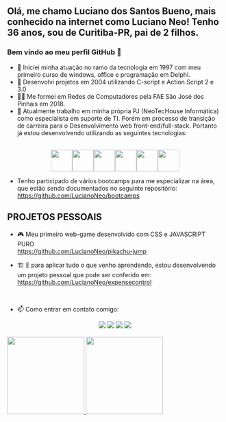## Olá, me chamo Luciano dos Santos Bueno, mais conhecido na internet como Luciano Neo! Tenho 36 anos, sou de Curitiba-PR, pai de 2 filhos.
### Bem vindo ao meu perfil GitHub 👋

- 🔭 Iniciei minha atuação no ramo da tecnologia em 1997 com meu primeiro curso de windows, office e programação em Delphi.
- 🚀 Desenvolvi projetos em 2004 utilizando C-script e Action Script 2 e 3.0
- 👨‍🎓 Me formei em Redes de Computadores pela FAE São José dos Pinhais em 2018.
- 👜 Atualmente trabalho em minha própria PJ (NeoTecHouse Informática) como especialista em suporte de TI. Porém em processo de transição de carreira para o Desenvolvimento web front-end/full-stack. 
Portanto já estou desenvolvendo utilizando as seguintes tecnologias:
<br>
<div align="center">
<img src="https://cdn.jsdelivr.net/gh/devicons/devicon/icons/html5/html5-original-wordmark.svg" width="50" /><img src="https://cdn.jsdelivr.net/gh/devicons/devicon/icons/css3/css3-original-wordmark.svg" width="50"/><img src="https://cdn.jsdelivr.net/gh/devicons/devicon/icons/javascript/javascript-original.svg" width="50"/><img src="https://cdn.jsdelivr.net/gh/devicons/devicon/icons/bootstrap/bootstrap-original-wordmark.svg" width="50"/><img src="https://cdn.jsdelivr.net/gh/devicons/devicon/icons/nodejs/nodejs-original.svg" width="50"/><img src="https://cdn.jsdelivr.net/gh/devicons/devicon/icons/react/react-original-wordmark.svg" width="50"/>
</div>

- Tenho participado de vários bootcamps para me especializar na área, que estão sendo documentados no seguinte repositório:
https://github.com/LucianoNeo/bootcamps


## PROJETOS PESSOAIS
- 🎮 Meu primeiro web-game desenvolvido com CSS e JAVASCRIPT PURO<br>
https://github.com/LucianoNeo/pikachu-jump

- 🏗 E para aplicar tudo o que venho aprendendo, estou desenvolvendo um projeto pessoal que pode ser conferido em:
https://github.com/LucianoNeo/expensecontrol
<br>

- 📫 Como entrar em contato comigo:
<div align="center">
<a href="https://www.linkedin.com/in/luciano-dos-santos-bueno-58363373/" target="_blank"><img src="https://img.shields.io/badge/-LinkedIn-%230077B5?style=for-the-badge&logo=linkedin&logoColor=white" target="_blank"></a>
<a href = "mailto:tec.info.luciano@hotmail.com"><img src="https://img.shields.io/badge/Gmail-D14836?style=for-the-badge&logo=gmail&logoColor=white" target="_blank"></a>
<a href="https://instagram.com/lucianoneo" target="_blank"><img src="https://img.shields.io/badge/-Instagram-%23E4405F?style=for-the-badge&logo=instagram&logoColor=white" target="_blank"></a>
<a href="https://www.youtube.com/c/CanaldoLucianoNeo" target="_blank"><img src="https://img.shields.io/badge/YouTube-FF0000?style=for-the-badge&logo=youtube&logoColor=white" target="_blank"></a>


</div>
<br>
<div>
<a href="https://github.com/LucianoNeo">
<img height="180em" src="https://github-readme-stats.vercel.app/api/top-langs/?username=LucianoNeo&layout=compact&langs_count=7&theme=dracula"/>
<img height="180em" src="https://github-readme-stats.vercel.app/api?username=LucianoNeo&show_icons=true&theme=dracula&include_all_commits=true&count_private=true"/>
</div>
